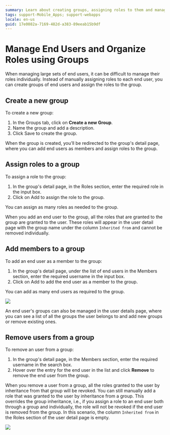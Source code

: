 ```yaml
---
summary: Learn about creating groups, assigning roles to them and managing group members in the Users application.
tags: support-Mobile_Apps; support-webapps
locale: en-us
guid: 17e0082a-7169-482d-a383-89eeab15b9df
---
```


# Manage End Users and Organize Roles using Groups

When managing large sets of end users, it can be difficult to manage their roles individually. Instead of manually assigning roles to each end user, you can create groups of end users and assign the roles to the group. 

## Create a new group

To create a new group:

1. In the Groups tab, click on **Create a new Group**.
1. Name the group and add a description.
1. Click Save to create the group. 

When the group is created, you’ll be redirected to the group's detail page, where you can add end users as members and assign roles to the group.

## Assign roles to a group

To assign a role to the group:

1. In the group's detail page, in the Roles section, enter the required role in the input box.
1. Click on Add to assign the role to the group.

You can assign as many roles as needed to the group.

When you add an end user to the group, all the roles that are granted to the group are granted to the user. These roles will appear in the user detail page with the group name under the column `Inherited from` and cannot be removed individually. 

## Add members to a group

To add an end user as a member to the group:

1. In the group's detail page, under the list of end users in the Members section, enter the required username in the input box.
1. Click on Add to add the end user as a member to the group.

You can add as many end users as required to the group.

![](images/groups-gif1.gif?width=500)
 
An end user's groups can also be managed in the user details page, where you can see a list of all the groups the user belongs to and add new groups or remove existing ones.

## Remove users from a group

To remove an user from a group:

1. In the group's detail page, in the Members section, enter the required username in the search box.
1. Hover over the entry for the end user in the list and click **Remove** to remove the end user from the group.

When you remove a user from a group, all the roles granted to the user by inheritance from that group will be revoked. You can still manually add a role that was granted to the user by inheritance from a group. This overrides the group inheritance, i.e., if you assign a role to an end user both through a group and individually, the role will not be revoked if the end user is removed from the group. In this scenario, the column `Inherited from` in the Roles section of the user detail page is empty.

![](images/groups-gif2.gif?width=500)
